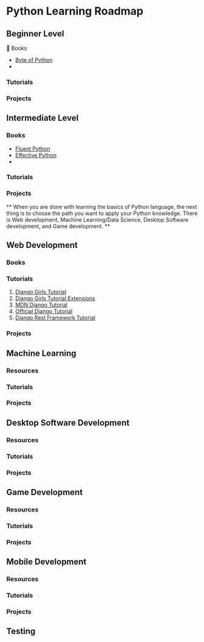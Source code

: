 # Python Learning Roadmap


## Beginner Level

:book: Books

- [Byte of Python](https://python.swaroopch.com/)
- []()


### Tutorials

### Projects


## Intermediate Level

### Books

- [Fluent Python](https://evanli.github.io/programming-book-3/Python/Fluent%20Python.pdf)
- [Effective Python](http://sd.blackball.lv/library/Effective_Python_(2015).pdf)
- []()

### Tutorials

### Projects

** When you are done with learning the basics of Python language, the next thing is to choose the path you want to apply your Python knowledge. There is Web development, Machine Learning/Data Science, Desktop Software development, and Game development. **


## Web Development

### Books


### Tutorials

1. [Django Girls Tutorial](https://tutorial.djangogirls.org/en/)
2. [Django Girls Tutorial Extensions](https://tutorial-extensions.djangogirls.org/en/)
3. [MDN Django Tutorial](https://developer.mozilla.org/en-US/docs/Learn/Server-side/Django)
4. [Official Django Tutorial](https://docs.djangoproject.com/en/3.0/intro/tutorial01/)
5. [Django Rest Framework Tutorial](https://www.django-rest-framework.org/tutorial/1-serialization/)



### Projects


## Machine Learning

### Resources

### Tutorials

### Projects


## Desktop Software Development

### Resources

### Tutorials

### Projects



## Game Development


### Resources
### Tutorials

### Projects


## Mobile Development


### Resources
### Tutorials

### Projects


## Testing
